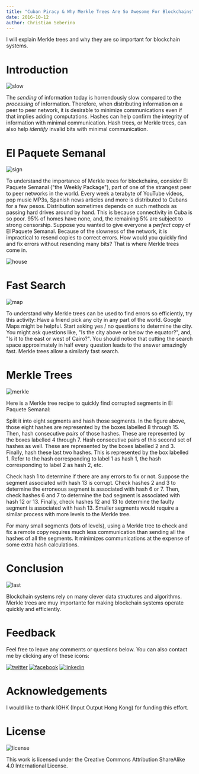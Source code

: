 ```yaml
---
title: "Cuban Piracy & Why Merkle Trees Are So Awesome For Blockchains"
date: 2016-10-12
author: Christian Seberino
---
```


I will explain Merkle trees and why they are so important for blockchain systems.

# Introduction

![slow](https://i.imgsafe.org/82fa11f184.jpg)

The *sending* of information today is horrendously slow compared to the *processing* of information. Therefore, when distributing information on a peer to peer network, it is desirable to minimize communications even if that implies adding computations.  Hashes can help confirm the integrity of information with minimal communication.  Hash trees, or Merkle trees, can also help *identify* invalid bits with minimal communication.

# El Paquete Semanal

![sign](https://i.imgsafe.org/82fa6d5fc9.jpg)

To understand the importance of Merkle trees for blockchains, consider El Paquete Semanal ("the Weekly Package"), part of one of the strangest peer to peer networks in the world.  Every week a terabyte of YouTube videos, pop music MP3s, Spanish news articles and more is distributed to Cubans for a few pesos.  Distribution sometimes depends on such methods as passing hard drives around by hand.  This is because connectivity in Cuba is so poor.  95% of homes have none, and, the remaining 5% are subject to strong censorship. Suppose you wanted to give everyone a *perfect* copy of  El Paquete Semanal.  Because of the slowness of the network, it is impractical to resend copies to correct errors.  How would you quickly find and fix errors without resending many bits?  That is where Merkle trees come in.

![house](https://i.imgsafe.org/82fa5e09b5.jpg)

# Fast Search

![map](https://i.imgsafe.org/82fa2df772.jpg)

To understand why Merkle trees can be used to find errors so efficiently, try this activity: Have a friend pick any city in any part of the world. Google Maps might be helpful. Start asking yes / no questions to determine the city. You might ask questions like, "Is the city above or below the equator?", and, "Is it to the east or west of Cairo?". You should notice that cutting the search space approximately in half every question leads to the answer amazingly fast. Merkle trees allow a similarly fast search.

# Merkle Trees

![merkle](https://i.imgsafe.org/82fa48ed9d.jpg)

Here is a Merkle tree recipe to quickly find corrupted segments in El Paquete Semanal:

Split it into eight segments and hash those segments. In the figure above, those eight hashes are represented by the boxes labelled 8 through 15. Then, hash consecutive *pairs* of those hashes. These are represented by the boxes labelled 4 through 7. Hash consecutive pairs of this second set of hashes as well.  These are represented by the boxes labelled 2 and 3.  Finally, hash these last two hashes. This is represented by the box labelled 1. Refer to the hash corresponding to label 1 as hash 1, the hash corresponding to label 2 as hash 2, etc.

Check hash 1 to determine if there are any errors to fix or not. Suppose the segment associated with hash 13 is corrupt. Check hashes 2 and 3 to determine the erroneous segment is associated with hash 6 or 7. Then, check hashes 6 and 7 to determine the bad segment is associated with hash 12 or 13. Finally, check hashes 12 and 13 to determine the faulty segment is associated with hash 13. Smaller segments would require a similar process with more levels to the Merkle tree.

For many small segments (lots of levels), using a Merkle tree to check and fix a remote copy requires much less communication than sending all the hashes of all the segments. It minimizes communications at the expense of some extra hash calculations.

# Conclusion

![last](https://i.imgsafe.org/82fa22d881.jpg)

Blockchain systems rely on many clever data structures and algorithms.  Merkle trees are muy importante for making blockchain systems operate quickly and efficiently.

# Feedback

Feel free to leave any comments or questions below.  You can also contact me by clicking any of these icons:

[![twitter](http://i.imgsafe.org/fcbc8685c1.png)](https://twitter.com/chris_seberino) [![facebook](http://i.imgsafe.org/fcbc627df9.png)](https://www.facebook.com/cseberino) [![linkedin](http://i.imgsafe.org/fcbcf09c9e.png)](https://www.linkedin.com/in/christian-seberino-776897110)

# Acknowledgements

I would like to thank IOHK (Input Output Hong Kong) for funding this effort.

# License

![license](https://i.creativecommons.org/l/by-sa/4.0/88x31.png)

This work is licensed under the Creative Commons Attribution ShareAlike 4.0 International License.
